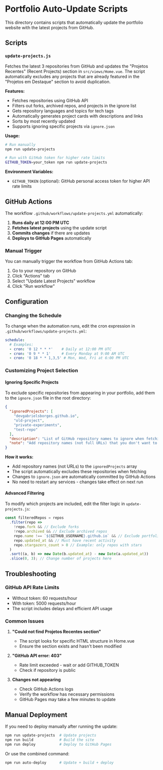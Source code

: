 # Portfolio Auto-Update Scripts

This directory contains scripts that automatically update the portfolio website with the latest projects from GitHub.

## Scripts

### `update-projects.js`

Fetches the latest 3 repositories from GitHub and updates the "Projetos Recentes" (Recent Projects) section in `src/views/Home.vue`. The script automatically excludes any projects that are already featured in the "Projetos em Destaque" section to avoid duplication.

**Features:**
- Fetches repositories using GitHub API
- Filters out forks, archived repos, and projects in the ignore list
- Gets repository languages and topics for tech tags
- Automatically generates project cards with descriptions and links
- Sorts by most recently updated
- Supports ignoring specific projects via `ignore.json`

**Usage:**
```bash
# Run manually
npm run update-projects

# Run with GitHub token for higher rate limits
GITHUB_TOKEN=your_token npm run update-projects
```

**Environment Variables:**
- `GITHUB_TOKEN` (optional): GitHub personal access token for higher API rate limits

## GitHub Actions

The workflow `.github/workflows/update-projects.yml` automatically:

1. **Runs daily at 12:00 PM UTC**
2. **Fetches latest projects** using the update script
3. **Commits changes** if there are updates
4. **Deploys to GitHub Pages** automatically

### Manual Trigger

You can manually trigger the workflow from GitHub Actions tab:
1. Go to your repository on GitHub
2. Click "Actions" tab
3. Select "Update Latest Projects" workflow
4. Click "Run workflow"

## Configuration

### Changing the Schedule

To change when the automation runs, edit the cron expression in `.github/workflows/update-projects.yml`:

```yaml
schedule:
  # Examples:
  - cron: '0 12 * * *'    # Daily at 12:00 PM UTC
  - cron: '0 9 * * 1'     # Every Monday at 9:00 AM UTC  
  - cron: '0 18 * * 1,3,5' # Mon, Wed, Fri at 6:00 PM UTC
```

### Customizing Project Selection

#### Ignoring Specific Projects

To exclude specific repositories from appearing in your portfolio, add them to the `ignore.json` file in the root directory:

```json
{
  "ignoredProjects": [
    "devgabrielsborges.github.io",
    "old-project",
    "private-experiments",
    "test-repo"
  ],
  "description": "List of GitHub repository names to ignore when fetching latest projects",
  "note": "Add repository names (not full URLs) that you don't want to appear in your portfolio"
}
```

**How it works:**
- Add repository names (not URLs) to the `ignoredProjects` array
- The script automatically excludes these repositories when fetching
- Changes to `ignore.json` are automatically committed by GitHub Actions
- No need to restart any services - changes take effect on next run

#### Advanced Filtering

To modify which projects are included, edit the filter logic in `update-projects.js`:

```javascript
const filteredRepos = repos
  .filter(repo => 
    !repo.fork && // Exclude forks
    !repo.archived && // Exclude archived repos
    repo.name !== `${GITHUB_USERNAME}.github.io` && // Exclude portfolio
    repo.updated_at && // Must have recent activity
    repo.stargazers_count > 0 // Example: only repos with stars
  )
  .sort((a, b) => new Date(b.updated_at) - new Date(a.updated_at))
  .slice(0, 3); // Change number of projects here
```

## Troubleshooting

### GitHub API Rate Limits
- Without token: 60 requests/hour
- With token: 5000 requests/hour  
- The script includes delays and efficient API usage

### Common Issues

1. **"Could not find Projetos Recentes section"**
   - The script looks for specific HTML structure in Home.vue
   - Ensure the section exists and hasn't been modified

2. **"GitHub API error: 403"**
   - Rate limit exceeded - wait or add GITHUB_TOKEN
   - Check if repository is public

3. **Changes not appearing**
   - Check GitHub Actions logs
   - Verify the workflow has necessary permissions
   - GitHub Pages may take a few minutes to update

## Manual Deployment

If you need to deploy manually after running the update:

```bash
npm run update-projects  # Update projects
npm run build            # Build the site  
npm run deploy           # Deploy to GitHub Pages
```

Or use the combined command:
```bash
npm run auto-deploy      # Update + build + deploy
```
